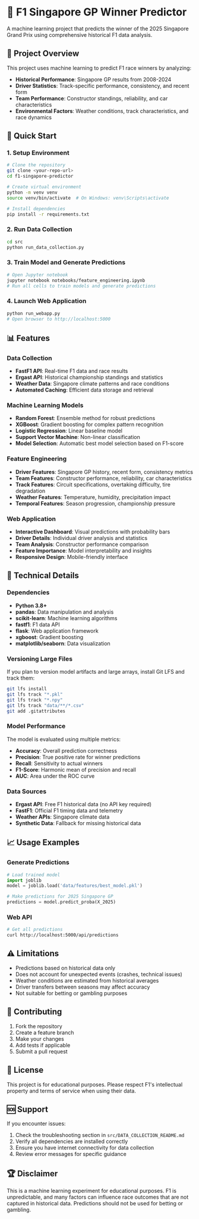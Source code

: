 # 🏁 F1 Singapore GP Winner Predictor

A machine learning project that predicts the winner of the 2025 Singapore Grand Prix using comprehensive historical F1 data analysis.

## 🎯 Project Overview

This project uses machine learning to predict F1 race winners by analyzing:
- **Historical Performance**: Singapore GP results from 2008-2024
- **Driver Statistics**: Track-specific performance, consistency, and recent form
- **Team Performance**: Constructor standings, reliability, and car characteristics
- **Environmental Factors**: Weather conditions, track characteristics, and race dynamics

## 🚀 Quick Start

### 1. Setup Environment
```bash
# Clone the repository
git clone <your-repo-url>
cd f1-singapore-predictor

# Create virtual environment
python -m venv venv
source venv/bin/activate  # On Windows: venv\Scripts\activate

# Install dependencies
pip install -r requirements.txt
```

### 2. Run Data Collection
```bash
cd src
python run_data_collection.py
```

### 3. Train Model and Generate Predictions
```bash
# Open Jupyter notebook
jupyter notebook notebooks/feature_engineering.ipynb
# Run all cells to train models and generate predictions
```

### 4. Launch Web Application
```bash
python run_webapp.py
# Open browser to http://localhost:5000
```

## 📊 Features

### Data Collection
- **FastF1 API**: Real-time F1 data and race results
- **Ergast API**: Historical championship standings and statistics
- **Weather Data**: Singapore climate patterns and race conditions
- **Automated Caching**: Efficient data storage and retrieval

### Machine Learning Models
- **Random Forest**: Ensemble method for robust predictions
- **XGBoost**: Gradient boosting for complex pattern recognition
- **Logistic Regression**: Linear baseline model
- **Support Vector Machine**: Non-linear classification
- **Model Selection**: Automatic best model selection based on F1-score

### Feature Engineering
- **Driver Features**: Singapore GP history, recent form, consistency metrics
- **Team Features**: Constructor performance, reliability, car characteristics
- **Track Features**: Circuit specifications, overtaking difficulty, tire degradation
- **Weather Features**: Temperature, humidity, precipitation impact
- **Temporal Features**: Season progression, championship pressure

### Web Application
- **Interactive Dashboard**: Visual predictions with probability bars
- **Driver Details**: Individual driver analysis and statistics
- **Team Analysis**: Constructor performance comparison
- **Feature Importance**: Model interpretability and insights
- **Responsive Design**: Mobile-friendly interface


## 🔧 Technical Details

### Dependencies
- **Python 3.8+**
- **pandas**: Data manipulation and analysis
- **scikit-learn**: Machine learning algorithms
- **fastf1**: F1 data API
- **flask**: Web application framework
- **xgboost**: Gradient boosting
- **matplotlib/seaborn**: Data visualization

### Versioning Large Files
If you plan to version model artifacts and large arrays, install Git LFS and track them:
```bash
git lfs install
git lfs track "*.pkl"
git lfs track "*.npy"
git lfs track "data/**/*.csv"
git add .gitattributes
```

### Model Performance
The model is evaluated using multiple metrics:
- **Accuracy**: Overall prediction correctness
- **Precision**: True positive rate for winner predictions
- **Recall**: Sensitivity to actual winners
- **F1-Score**: Harmonic mean of precision and recall
- **AUC**: Area under the ROC curve

### Data Sources
- **Ergast API**: Free F1 historical data (no API key required)
- **FastF1**: Official F1 timing data and telemetry
- **Weather APIs**: Singapore climate data
- **Synthetic Data**: Fallback for missing historical data

## 📈 Usage Examples

### Generate Predictions
```python
# Load trained model
import joblib
model = joblib.load('data/features/best_model.pkl')

# Make predictions for 2025 Singapore GP
predictions = model.predict_proba(X_2025)
```

### Web API
```bash
# Get all predictions
curl http://localhost:5000/api/predictions

```

## ⚠️ Limitations

- Predictions based on historical data only
- Does not account for unexpected events (crashes, technical issues)
- Weather conditions are estimated from historical averages
- Driver transfers between seasons may affect accuracy
- Not suitable for betting or gambling purposes

## 🤝 Contributing

1. Fork the repository
2. Create a feature branch
3. Make your changes
4. Add tests if applicable
5. Submit a pull request

## 📄 License

This project is for educational purposes. Please respect F1's intellectual property and terms of service when using their data.

## 🆘 Support

If you encounter issues:
1. Check the troubleshooting section in `src/DATA_COLLECTION_README.md`
2. Verify all dependencies are installed correctly
3. Ensure you have internet connectivity for data collection
4. Review error messages for specific guidance

## 🏆 Disclaimer

This is a machine learning experiment for educational purposes. F1 is unpredictable, and many factors can influence race outcomes that are not captured in historical data. Predictions should not be used for betting or gambling.

